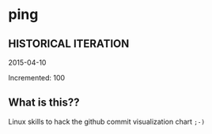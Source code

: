 # ping

## HISTORICAL ITERATION
2015-04-10

Incremented: 100

## What is this?? 
Linux skills to hack the github commit visualization chart `;-)`
